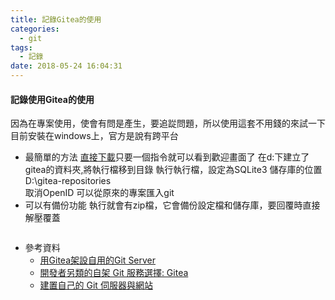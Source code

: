 ```yaml
---
title: 記錄Gitea的使用
categories:
  - git
tags:
  - 記錄
date: 2018-05-24 16:04:31
---
```

#### 記錄使用Gitea的使用
因為在專案使用，使會有問是產生，要追踨問題，所以使用這套不用錢的來試一下
目前安裝在windows上，官方是說有跨平台
* 最簡單的方法
  [直接下載](https://dl.gitea.io/gitea/)只要一個指令就可以看到歡迎畫面了
  在d:下建立了gitea的資料夾,將執行檔移到目錄
  執行執行檔，設定為SQLite3
  儲存庫的位置 D:\gitea-repositories  
  取消OpenID
  可以從原來的專案匯入git
* 可以有備份功能
  執行就會有zip檔，它會備份設定檔和儲存庫，要回覆時直接解壓覆蓋
  ```gitea-1.4.1-windows-4.0-amd64.exe dump
  ```
* 參考資料
  * [用Gitea架設自用的Git Server](http://jdev.tw/blog/5089/windows-git-server-gitea)
  * [開發者另類的自架 Git 服務選擇: Gitea](https://blog.wu-boy.com/2017/01/new-git-code-hosting-option-gitea/)
  * [建置自己的 Git 伺服器與網站](https://yami.io/gitea/)